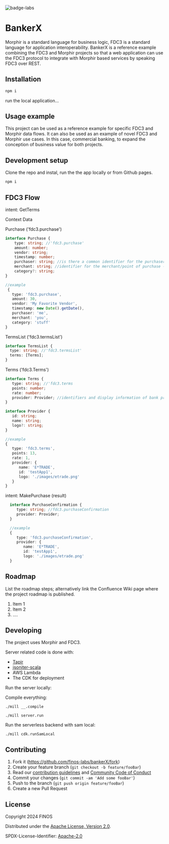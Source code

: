 ![badge-labs](https://user-images.githubusercontent.com/327285/230928932-7c75f8ed-e57b-41db-9fb7-a292a13a1e58.svg)

# BankerX

Morphir is a standard language for business logic, FDC3 is a standard language for application interoperability. BankerX is a reference example combining the FDC3 and Morphir projects so that a web application can use the FDC3 protocol to integrate with Morphir based services by speaking FDC3 over REST.

## Installation

```sh
npm i

```

run the local application...

## Usage example

This project can be used as a reference example for specific FDC3 and Morphir data flows. It can also be used as an example of novel FDC3 and Morphir use cases. In this case, commercial banking, to expand the conception of business value for both projects.

## Development setup

Clone the repo and instal, run the the app locally or from Github pages.

```sh
npm i
```

## FDC3 Flow

intent: GetTerms

Context Data

Purchase ('fdc3.purchase')

```ts
interface Purchase {
    type: string; //'fdc3.purchase'
    amount: number;
    vendor: string;
    timestamp: number;
    purchaser: string; //is there a common identifier for the purchaser?  do we even want to include this (or is this too much PII)?
    merchant: string; //identifier for the merchant/point of purchase - is there a common identifier
    category?: string;
}

//example
 {
   type: 'fdc3.purchase',
   amount: 30,
   vendor: 'My Favorite Vendor',
   timestamp: new Date().getDate(),
   purchaser: 'me',
   merchant: 'you',
   category: 'stuff'
}

```

TermsList ('fdc3.termsList')

```ts
interface TermsList {
  type: string; //'fdc3.termsList'
  terms: [Terms];
}
```

Terms ('fdc3.Terms')

```ts
interface Terms {
   type: string; //'fdc3.terms
   points: number;
   rate: number;
   provider: Provider; //identifiers and display information of bank providing terms
}

interface Provider {
   id: string;
   name: string;
   logo?: string;
}

//example
{
   type: 'fdc3.terms',
   points: 13,
   rate: 1,
   provider: {
      name: 'E*TRADE',
      id: 'testApp1',
      logo: './images/etrade.png'
   }
}

```

intent: MakePurchase (result)

```ts
  interface PurchaseConfirmation {
     type: string; //fdc3.purchaseConfirmation
     provider: Provider;
  }

  //example
  {
     type: 'fdc3.purchaseConfirmation',
     provider: {
        name: 'E*TRADE',
        id: 'testApp1',
        logo: './images/etrade.png'
  }

```

## Roadmap

List the roadmap steps; alternatively link the Confluence Wiki page where the project roadmap is published.

1. Item 1
2. Item 2
3. ....

## Developing

The project uses Morphir and FDC3.

Server related code is done with:

- [Tapir](https://tapir.softwaremill.com/)
- [jsoniter-scala](https://github.com/plokhotnyuk/jsoniter-scala)
- AWS Lambda
- The CDK for deployment

Run the server locally:

Compile everything:

```shell
./mill __.compile
```

```shell
./mill server.run
```

Run the serverless backend with sam local:

```shell
./mill cdk.runSamLocal
```

## Contributing

1. Fork it (<https://github.com/finos-labs/bankerX/fork>)
2. Create your feature branch (`git checkout -b feature/fooBar`)
3. Read our [contribution guidelines](.github/CONTRIBUTING.md) and [Community Code of Conduct](https://www.finos.org/code-of-conduct)
4. Commit your changes (`git commit -am 'Add some fooBar'`)
5. Push to the branch (`git push origin feature/fooBar`)
6. Create a new Pull Request

## License

Copyright 2024 FINOS

Distributed under the [Apache License, Version 2.0](http://www.apache.org/licenses/LICENSE-2.0).

SPDX-License-Identifier: [Apache-2.0](https://spdx.org/licenses/Apache-2.0)
